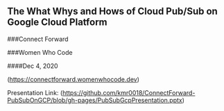 ## The What Whys and Hows of Cloud Pub/Sub on Google Cloud Platform

###Connect Forward

###Women Who Code

####Dec 4, 2020

(https://connectforward.womenwhocode.dev)

Presentation Link: (https://github.com/kmr0018/ConnectForward-PubSubOnGCP/blob/gh-pages/PubSubGcpPresentation.pptx)


